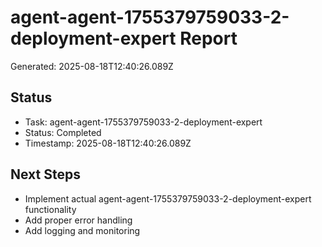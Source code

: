 # agent-agent-1755379759033-2-deployment-expert Report

Generated: 2025-08-18T12:40:26.089Z

## Status
- Task: agent-agent-1755379759033-2-deployment-expert
- Status: Completed
- Timestamp: 2025-08-18T12:40:26.089Z

## Next Steps
- Implement actual agent-agent-1755379759033-2-deployment-expert functionality
- Add proper error handling
- Add logging and monitoring

